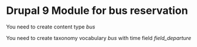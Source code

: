 # Drupal 9 Module for bus reservation
You need to create content type *bus*

You need to create taxonomy vocabulary *bus* with time field *field_departure*

